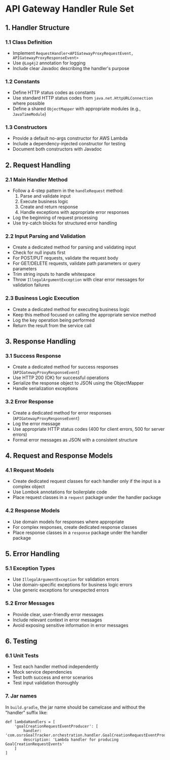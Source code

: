 # API Gateway Handler Rule Set

## 1. Handler Structure

### 1.1 Class Definition
- Implement `RequestHandler<APIGatewayProxyRequestEvent, APIGatewayProxyResponseEvent>`
- Use `@Log4j2` annotation for logging
- Include clear Javadoc describing the handler's purpose

### 1.2 Constants
- Define HTTP status codes as constants
- Use standard HTTP status codes from `java.net.HttpURLConnection` where possible
- Define a shared `ObjectMapper` with appropriate modules (e.g., `JavaTimeModule`)

### 1.3 Constructors
- Provide a default no-args constructor for AWS Lambda
- Include a dependency-injected constructor for testing
- Document both constructors with Javadoc

## 2. Request Handling

### 2.1 Main Handler Method
- Follow a 4-step pattern in the `handleRequest` method:
  1. Parse and validate input
  2. Execute business logic
  3. Create and return response
  4. Handle exceptions with appropriate error responses
- Log the beginning of request processing
- Use try-catch blocks for structured error handling

### 2.2 Input Parsing and Validation
- Create a dedicated method for parsing and validating input
- Check for null inputs first
- For POST/PUT requests, validate the request body
- For GET/DELETE requests, validate path parameters or query parameters
- Trim string inputs to handle whitespace
- Throw `IllegalArgumentException` with clear error messages for validation failures

### 2.3 Business Logic Execution
- Create a dedicated method for executing business logic
- Keep this method focused on calling the appropriate service method
- Log the key operation being performed
- Return the result from the service call

## 3. Response Handling

### 3.1 Success Response
- Create a dedicated method for success responses (`APIGatewayProxyResponseEvent`)
- Use HTTP 200 (OK) for successful operations
- Serialize the response object to JSON using the ObjectMapper
- Handle serialization exceptions

### 3.2 Error Response
- Create a dedicated method for error responses (`APIGatewayProxyResponseEvent`)
- Log the error message
- Use appropriate HTTP status codes (400 for client errors, 500 for server errors)
- Format error messages as JSON with a consistent structure

## 4. Request and Response Models

### 4.1 Request Models
- Create dedicated request classes for each handler only if the input is a complex object
- Use Lombok annotations for boilerplate code
- Place request classes in a `request` package under the handler package

### 4.2 Response Models
- Use domain models for responses where appropriate
- For complex responses, create dedicated response classes
- Place response classes in a `response` package under the handler package

## 5. Error Handling

### 5.1 Exception Types
- Use `IllegalArgumentException` for validation errors
- Use domain-specific exceptions for business logic errors
- Use generic exceptions for unexpected errors

### 5.2 Error Messages
- Provide clear, user-friendly error messages
- Include relevant context in error messages
- Avoid exposing sensitive information in error messages

## 6. Testing

### 6.1 Unit Tests
- Test each handler method independently
- Mock service dependencies
- Test both success and error scenarios
- Test input validation thoroughly

### 7. Jar names
In `build.gradle`, the jar name should be camelcase and without the "handler" suffix like:

```
def lambdaHandlers = [
    'goalCreationRequestEventProducer': [
        handler: 'com.osrsGoalTracker.orchestration.handler.GoalCreationRequestEventProducerHandler',
        description: 'Lambda handler for producing GoalCreationRequestEvents'
    ]
]
```